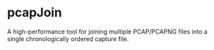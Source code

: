 # pcapJoin
A high-performance tool for joining multiple PCAP/PCAPNG files into a single chronologically ordered capture file.
